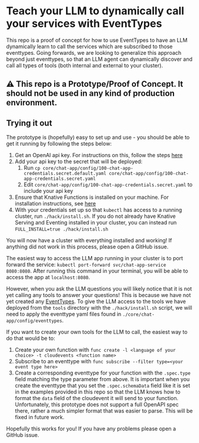 # Teach your LLM to dynamically call your services with EventTypes

This repo is a proof of concept for how to use EventTypes to have an LLM dynamically learn to call the services which are subscribed to those eventtypes.
Going forwards, we are looking to generalize this approach beyond just eventtypes, so that an LLM agent can dynamically discover and call all types of
tools (both internal and external to your cluster).

## :warning: This repo is a Prototype/Proof of Concept. It **should not** be used in any kind of production environment.

## Trying it out

The prototype is (hopefully) easy to set up and use - you should be able to get it running by following the steps below:

1. Get an OpenAI api key. For instructions on this, follow the steps [here](https://help.openai.com/en/articles/4936850-where-do-i-find-my-openai-api-key)
1. Add your api key to the secret that will be deployed:
   1. Run `cp core/chat-app/config/100-chat-app-credentials.secret.default.yaml core/chat-app/config/100-chat-app-credentials.secret.yaml`
   1. Edit `core/chat-app/config/100-chat-app-credentials.secret.yaml` to include your api key
1. Ensure that Knative Functions is installed on your machine. For installation instructions, see [here](https://knative.dev/docs/functions/install-func/)
1. With your credentials set up so that `kubectl` has access to a running cluster, run `./hack/install.sh`. If you do not already have Knative Serving and Eventing
   installed in your cluster, you can instead run `FULL_INSTALL=true ./hack/install.sh`

You will now have a cluster with everything installed and working! If anything did not work in this process, please open a GitHub issue. 

The easiest way to access the LLM app running in your cluster is to port forward the service: `kubectl port-forward svc/chat-app-service 8080:8080`.
After running this command in your terminal, you will be able to access the app at `localhost:8080`.

However, when you ask the LLM questions you will likely notice that it is not yet calling any tools to answer your questions! This is because we have not
yet created any [EventTypes](https://knative.dev/docs/eventing/event-registry/#about-eventtype-objects). To give the LLM access to the tools we have deployed
from the `tools` directory with the `./hack/install.sh` script, we will need to apply the eventtype yaml files found in `./core/chat-app/config/eventtypes`.

If you want to create your own tools for the LLM to call, the easiest way to do that would be to:
1. Create your own function with `func create -l <language of your choice> -t cloudevents <function name>`
1. Subscribe to an eventtype with `func subscribe --filter type=<your event type here>`
1. Create a corresponding eventtype for your function with the `.spec.type` field matching the type parameter from above. It is
   important when you create the eventtype that you set the `.spec.schemaData` field like it is set in the examples provided in 
   this repo so that the LLM knows how to format the `data` field of the cloudevent it will send to your function. Unfortunately,
   this prototype does not support a full OpenAPI spec there, rather a much simpler format that was easier to parse. This will be
   fixed in future work.

Hopefully this works for you! If you have any problems please open a GitHub issue.
